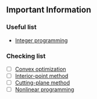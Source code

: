 ## Important Information
### Useful list
- [Integer programming](https://en.wikipedia.org/wiki/Integer_programming)
### Checking list
- [ ] [Convex optimization](https://en.wikipedia.org/wiki/Convex_optimization)
- [ ] [Interior-point method](https://en.wikipedia.org/wiki/Interior-point_method)
- [ ] [Cutting-plane method](https://en.wikipedia.org/wiki/Cutting-plane_method)
- [ ] [Nonlinear programming](https://en.wikipedia.org/wiki/Nonlinear_programming)
